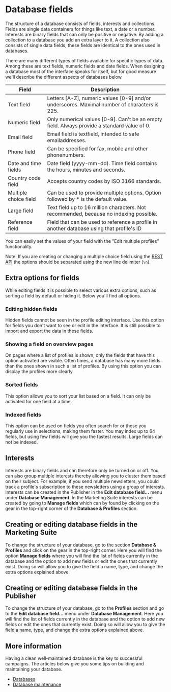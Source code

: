 # Database fields

The structure of a database consists of fields, interests and collections.
Fields are single data containers for things like text, a date or a number.
Interests are binary fields that can only be positive or negative. By adding a
collection to a database you add an extra layer to it. A collection
also consists of single data fields, these fields are identical to the ones
used in databases.

There are many different types of fields available for specific
types of data. Among these are text fields, numeric fields and date fields.
When designing a database most of the interface speaks for itself, but
for good measure we'll describe the different aspects of databases below.

| Field    	 	     	| Description																				    |
|-----------------------|-----------------------------------------------------------------------------------------------|
| Text field         	| Letters [A-Z], numeric values [0-9] and/or underscores. Maximal number of characters is 225.  |
| Numeric field      	| Only numerical values [0-9]. Can't be an empty field. Always provide a standard value of 0.   |
| Email field       	| Email field is textfield, intended to safe emailaddresses.                                    |
| Phone field        	| Can be specified for fax, mobile and other phonenumbers.				                        |
| Date and time fields 	| Date field (yyyy-mm-dd). Time field contains the hours, minutes and seconds. 					|
| Country code field   	| Accepts country codes by ISO 3166 standards.					                                |
| Multiple choice field | Can be used to provide multiple options. Option followed by * is the default value.			|
| Large field        	| Text field up to 16 million characters. Not recommended, because no indexing possible.        |
| Reference field       | Field that can be used to reference a profile in another database using that profile's ID     |

You can easily set the values of your field with the "Edit multiple profiles"
functionality.

Note: If you are creating or changing a multiple choice field using the 
[REST API](./rest-api) the options should be separated using the 
new line delimiter (`\n`).

## Extra options for fields

While editing fields it is possible to select various extra options,
such as sorting a field by default or hiding it. Below you'll find
all options.

### Editing hidden fields

Hidden fields cannot be seen in the profile editing interface. Use this
option for fields you don't want to see or edit in the interface. It is
still possible to import and export the data in these fields.

### Showing a field on overview pages

On pages where a list of profiles is shown, only the fields that have
this option activated are visible. Often times, a database has many more
fields than the ones shown in such a list of profiles. By using this
option you can display the profiles more clearly.

### Sorted fields

This option allows you to sort your list based on a field. It can only
be activated for one field at a time.

### Indexed fields
This option can be used on fields you often search for or those you regularly
use in selections, making them faster. You may index up to 64 fields, but
using few fields will give you the fastest results. Large fields can not
be indexed.

## Interests

Interests are binary fields and can therefore only be turned on or off. You
can also group multiple interests thereby allowing you to cluster them based
on their subject. For example, if you send multiple newsletters, you could
track a profile's subscription to these newsletters using a group of
interests. Interests can be created in the Publisher in the
**Edit database field...** menu under **Database Management**. In the Marketing
Suite interests can be created by going to **Manage fields** which can by found
by clicking on the gear in the top-right corner of the
**Database & Profiles** section.

## Creating or editing database fields in the Marketing Suite

To change the structure of your database, go to the section
**Database & Profiles** and click on the gear in the top-right corner.
Here you will find the option **Manage fields** where you will find the list
of fields currently in the database and the option to add new fields or
edit the ones that currently exist. Doing so will allow you to give the field
a name, type, and change the extra options explained above.

## Creating or editing database fields in the Publisher

To change the structure of your database, go to the **Profiles** section
and go to the **Edit database field...** menu under **Database Management**.
Here you will find the list of fields currently in the database and the
option to add new fields or edit the ones that currently exist. Doing so
will allow you to give the field a name, type, and change the extra
options explained above.

## More information

Having a clean well-maintained database is the key to successful campaigns.
The articles below give you some tips on building and maintaining your database.

* [Databases](./database-introduction)
* [Database maintenance](./database-maintenance)
